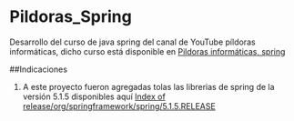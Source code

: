# Pildoras_Spring
Desarrollo del curso de java spring del canal de YouTube píldoras informáticas, dicho curso está disponible en [Pildoras informáticas, spring](https://www.youtube.com/playlist?list=PLU8oAlHdN5Blq85GIxtKjIXdfHPksV_Hm)

##Indicaciones

1. A este proyecto fueron agregadas tolas las librerias de spring de la versión 5.1.5 disponibles aquí [Index of release/org/springframework/spring/5.1.5.RELEASE](https://repo.spring.io/release/org/springframework/spring/5.1.5.RELEASE/)
